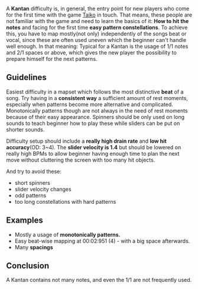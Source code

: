 A **Kantan** difficulty is, in general, the entry point for new players who come for the first time with the game [Taiko](Taiko) in touch. That means, these people are not familiar with the game and need to learn the basics of it: **How to hit the notes** and facing for the first time **easy pattern constellations**. To achieve this, you have to map mostly(not only) independently of the songs beat or vocal, since these are often used uneven which the beginner can't handle well enough. In that meaning: Typical for a Kantan is the usage of 1/1 notes and 2/1 spaces or above, which gives the new player the possibility to prepare himself for the next patterns.

Guidelines
----------

Easiest difficulty in a mapset which follows the most distinctive **beat** of a song. Try having in a **consistent way** a sufficient amount of rest moments, especially when patterns become more alternative and complicated. Monotonically patterns though are not always in the need of rest moments because of their easy appearance. Spinners should be only used on long sounds to teach beginner how to play these while sliders can be put on shorter sounds.

Difficulty setup should include a **really high drain rate** and **low hit accuracy**(OD: 3~4). The **slider velocity is 1.4** but should be lowered on really high BPMs to allow beginner having enough time to plan the next move without cluttering the screen with too many hit objects.

And try to avoid these:

-   short spinners
-   slider velocity changes
-   odd patterns
-   too long constellations with hard patterns

Examples
--------

-   Mostly a usage of **monotonically patterns.**
-   Easy beat-wise mapping at 00:02:951 (4) - with a big space afterwards.
-   Many **spacings**

Conclusion
----------

A Kantan contains not many notes, and even the 1/1 are not frequently used.
